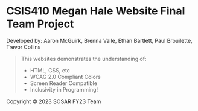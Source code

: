 # CSIS410 Megan Hale Website Final Team Project
Developed by: Aaron McGuirk, Brenna Valle, Ethan Bartlett, Paul Brouilette, Trevor Collins
>This websites demonstrates the understanding of:
>* HTML, CSS, etc
>* WCAG 2.0 Compliant Colors
>* Screen Reader Compatible
>* Inclusivity in Programming!

Copyright © 2023 SOSAR FY23 Team
